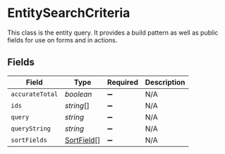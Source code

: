 # EntitySearchCriteria

This class is the entity query. It provides a build pattern as well as public fields for use on forms and in actions.


## Fields

| Field                                           | Type                                            | Required                                        | Description                                     |
| ----------------------------------------------- | ----------------------------------------------- | ----------------------------------------------- | ----------------------------------------------- |
| `accurateTotal`                                 | *boolean*                                       | :heavy_minus_sign:                              | N/A                                             |
| `ids`                                           | *string*[]                                      | :heavy_minus_sign:                              | N/A                                             |
| `query`                                         | *string*                                        | :heavy_minus_sign:                              | N/A                                             |
| `queryString`                                   | *string*                                        | :heavy_minus_sign:                              | N/A                                             |
| `sortFields`                                    | [SortField](../../models/shared/sortfield.md)[] | :heavy_minus_sign:                              | N/A                                             |